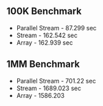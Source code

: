 100K Benchmark
---------------
* Parallel Stream - 87.299 sec
* Stream - 162.542 sec
* Array - 162.939 sec

1MM Benchmark
-------------
* Parallel Stream - 701.22 sec
* Stream - 1689.023 sec
* Array - 1586.203
